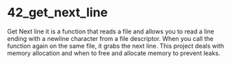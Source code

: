 # 42_get_next_line
Get Next line it is a function that reads a file and allows you to read a line ending with a newline character from a file descriptor.
When you call the function again on the same file, it grabs the next line.
This project deals with memory allocation and when to free and allocate memory to prevent leaks.
